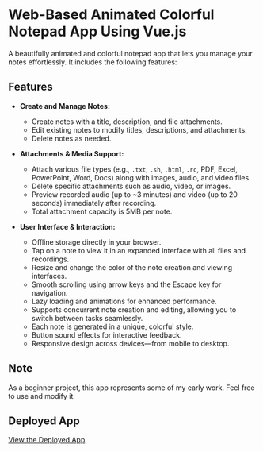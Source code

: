 # Web-Based Animated Colorful Notepad App Using Vue.js

A beautifully animated and colorful notepad app that lets you manage your notes effortlessly. It includes the following features:

## Features

- **Create and Manage Notes:**
  - Create notes with a title, description, and file attachments.
  - Edit existing notes to modify titles, descriptions, and attachments.
  - Delete notes as needed.

- **Attachments & Media Support:**
  - Attach various file types (e.g., `.txt`, `.sh`, `.html`, `.rc`, PDF, Excel, PowerPoint, Word, Docs) along with images, audio, and video files.
  - Delete specific attachments such as audio, video, or images.
  - Preview recorded audio (up to ~3 minutes) and video (up to 20 seconds) immediately after recording.
  - Total attachment capacity is 5MB per note.

- **User Interface & Interaction:**
  - Offline storage directly in your browser.
  - Tap on a note to view it in an expanded interface with all files and recordings.
  - Resize and change the color of the note creation and viewing interfaces.
  - Smooth scrolling using arrow keys and the Escape key for navigation.
  - Lazy loading and animations for enhanced performance.
  - Supports concurrent note creation and editing, allowing you to switch between tasks seamlessly.
  - Each note is generated in a unique, colorful style.
  - Button sound effects for interactive feedback.
  - Responsive design across devices—from mobile to desktop.

## Note

As a beginner project, this app represents some of my early work. Feel free to use and modify it.

## Deployed App

[View the Deployed App](https://colorfulnotepaddapp.web.app/)
